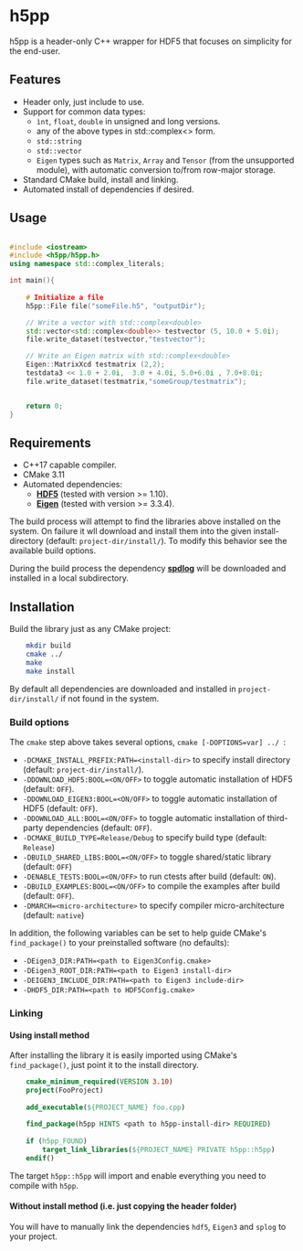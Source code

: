 # h5pp
h5pp is a header-only C++ wrapper for HDF5 that focuses on simplicity for the end-user. 

## Features
* Header only, just include to use.
* Support for common data types:
    - `ìnt`, `float`, `double` in unsigned and long versions.
    - any of the above types in std::complex<> form.
    - `std::string`
    - `std::vector`
    - `Eigen` types such as `Matrix`, `Array` and `Tensor` (from the unsupported module), with automatic conversion to/from row-major storage.
* Standard CMake build, install and linking. 
* Automated install of dependencies if desired.

## Usage

```c++

#include <iostream>
#include <h5pp/h5pp.h>
using namespace std::complex_literals;

int main(){
    
    # Initialize a file
    h5pp::File file("someFile.h5", "outputDir");

    // Write a vector with std::complex<double>
    std::vector<std::complex<double>> testvector (5, 10.0 + 5.0i);
    file.write_dataset(testvector,"testvector");

    // Write an Eigen matrix with std::complex<double>
    Eigen::MatrixXcd testmatrix (2,2);
    testdata3 << 1.0 + 2.0i,  3.0 + 4.0i, 5.0+6.0i , 7.0+8.0i;
    file.write_dataset(testmatrix,"someGroup/testmatrix");


    return 0;
}

```


## Requirements
* C++17 capable compiler.
* CMake 3.11
* Automated dependencies:
    - [**HDF5**](https://support.hdfgroup.org/HDF5/) (tested with version >= 1.10).
    - [**Eigen**](http://eigen.tuxfamily.org) (tested with version >= 3.3.4).

The build process will attempt to find the libraries above installed on the system.
On failure it wll download and install them into the given install-directory (default: `project-dir/install/`).
To modify this behavior see the available build options.

During the build process the dependency [**spdlog**](https://github.com/gabime/spdlog) will be downloaded and installed in a local subdirectory.


## Installation
Build the library just as any CMake project:

```bash
    mkdir build
    cmake ../
    make
    make install
```

By default all dependencies are downloaded and installed in `project-dir/install/` if not found in the system.

### Build options

The `cmake` step above takes several options, `cmake [-DOPTIONS=var] ../ `:
* `-DCMAKE_INSTALL_PREFIX:PATH=<install-dir>` to specify install directory (default: `project-dir/install/`).
* `-DDOWNLOAD_HDF5:BOOL=<ON/OFF>` to toggle automatic installation of HDF5 (default: `OFF`).
* `-DDOWNLOAD_EIGEN3:BOOL=<ON/OFF>` to toggle automatic installation of HDF5 (default: `OFF`).
* `-DDOWNLOAD_ALL:BOOL=<ON/OFF>` to toggle automatic installation of third-party dependencies (default: `OFF`).
* `-DCMAKE_BUILD_TYPE=Release/Debug` to specify build type (default: `Release`)
* `-DBUILD_SHARED_LIBS:BOOL=<ON/OFF>` to toggle shared/static library (default: `OFF`)
* `-DENABLE_TESTS:BOOL=<ON/OFF>` to run ctests after build (default: `ON`).
* `-DBUILD_EXAMPLES:BOOL=<ON/OFF>` to compile the examples after build (default: `OFF`).
* `-DMARCH=<micro-architecture>` to specify compiler micro-architecture (default: `native`)


In addition, the following variables can be set to help guide CMake's `find_package()` to your preinstalled software (no defaults):

* `-DEigen3_DIR:PATH=<path to Eigen3Config.cmake>` 
* `-DEigen3_ROOT_DIR:PATH=<path to Eigen3 install-dir>` 
* `-DEIGEN3_INCLUDE_DIR:PATH=<path to Eigen3 include-dir>`
* `-DHDF5_DIR:PATH=<path to HDF5Config.cmake>` 



### Linking 
#### Using install method
After installing the library it is easily imported using CMake's `find_package()`, just point it to the install directory.

```cmake
    cmake_minimum_required(VERSION 3.10)
    project(FooProject)
    
    add_executable(${PROJECT_NAME} foo.cpp)
    
    find_package(h5pp HINTS <path to h5pp-install-dir> REQUIRED)
    
    if (h5pp_FOUND)
        target_link_libraries(${PROJECT_NAME} PRIVATE h5pp::h5pp)
    endif()
```

The target `h5pp::h5pp` will import and enable everything you need to compile with `h5pp`.

#### Without install method (i.e. just copying the header folder)
You will have to manually link the dependencies `hdf5`, `Eigen3` and `splog` to your project.